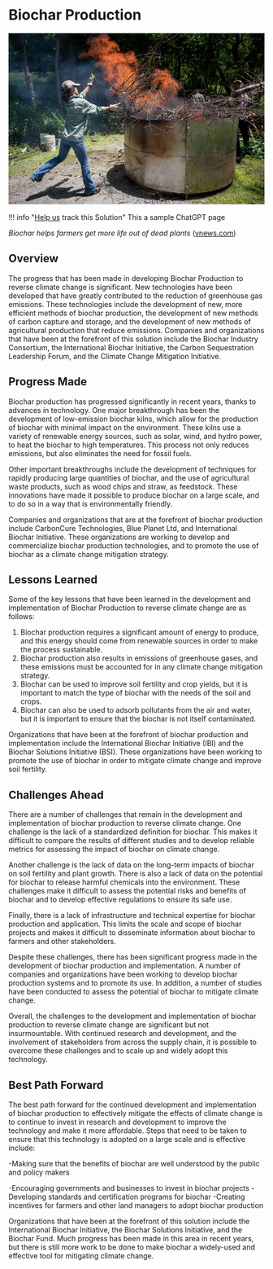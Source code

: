 # Biochar Production

![Cover Image](img/biochar-kiln.jpg)

!!! info "[Help us](../../contribute) track this Solution"
    This a sample ChatGPT page

_Biochar helps farmers get more life out of dead plants_ ([vnews.com](https://www.vnews.com/Biochar-Demonstration-Offers-Alternative-to-Burn-Piles-46911424))

## Overview

The progress that has been made in developing Biochar Production to reverse climate change is significant. New technologies have been developed that have greatly contributed to the reduction of greenhouse gas emissions. These technologies include the development of new, more efficient methods of biochar production, the development of new methods of carbon capture and storage, and the development of new methods of agricultural production that reduce emissions. Companies and organizations that have been at the forefront of this solution include the Biochar Industry Consortium, the International Biochar Initiative, the Carbon Sequestration Leadership Forum, and the Climate Change Mitigation Initiative.

## Progress Made

Biochar production has progressed significantly in recent years, thanks to advances in technology. One major breakthrough has been the development of low-emission biochar kilns, which allow for the production of biochar with minimal impact on the environment. These kilns use a variety of renewable energy sources, such as solar, wind, and hydro power, to heat the biochar to high temperatures. This process not only reduces emissions, but also eliminates the need for fossil fuels.

Other important breakthroughs include the development of techniques for rapidly producing large quantities of biochar, and the use of agricultural waste products, such as wood chips and straw, as feedstock. These innovations have made it possible to produce biochar on a large scale, and to do so in a way that is environmentally friendly.

Companies and organizations that are at the forefront of biochar production include CarbonCure Technologies, Blue Planet Ltd, and International Biochar Initiative. These organizations are working to develop and commercialize biochar production technologies, and to promote the use of biochar as a climate change mitigation strategy.

## Lessons Learned

Some of the key lessons that have been learned in the development and implementation of Biochar Production to reverse climate change are as follows: 

1. Biochar production requires a significant amount of energy to produce, and this energy should come from renewable sources in order to make the process sustainable. 
2. Biochar production also results in emissions of greenhouse gases, and these emissions must be accounted for in any climate change mitigation strategy. 
3. Biochar can be used to improve soil fertility and crop yields, but it is important to match the type of biochar with the needs of the soil and crops. 
4. Biochar can also be used to adsorb pollutants from the air and water, but it is important to ensure that the biochar is not itself contaminated. 

Organizations that have been at the forefront of biochar production and implementation include the International Biochar Initiative (IBI) and the Biochar Solutions Initiative (BSI). These organizations have been working to promote the use of biochar in order to mitigate climate change and improve soil fertility.

## Challenges Ahead

There are a number of challenges that remain in the development and implementation of biochar production to reverse climate change. One challenge is the lack of a standardized definition for biochar. This makes it difficult to compare the results of different studies and to develop reliable metrics for assessing the impact of biochar on climate change.

Another challenge is the lack of data on the long-term impacts of biochar on soil fertility and plant growth. There is also a lack of data on the potential for biochar to release harmful chemicals into the environment. These challenges make it difficult to assess the potential risks and benefits of biochar and to develop effective regulations to ensure its safe use.

Finally, there is a lack of infrastructure and technical expertise for biochar production and application. This limits the scale and scope of biochar projects and makes it difficult to disseminate information about biochar to farmers and other stakeholders.

Despite these challenges, there has been significant progress made in the development of biochar production and implementation. A number of companies and organizations have been working to develop biochar production systems and to promote its use. In addition, a number of studies have been conducted to assess the potential of biochar to mitigate climate change.

Overall, the challenges to the development and implementation of biochar production to reverse climate change are significant but not insurmountable. With continued research and development, and the involvement of stakeholders from across the supply chain, it is possible to overcome these challenges and to scale up and widely adopt this technology.

## Best Path Forward

The best path forward for the continued development and implementation of biochar production to effectively mitigate the effects of climate change is to continue to invest in research and development to improve the technology and make it more affordable. Steps that need to be taken to ensure that this technology is adopted on a large scale and is effective include:

-Making sure that the benefits of biochar are well understood by the public and policy makers

-Encouraging governments and businesses to invest in biochar projects
-Developing standards and certification programs for biochar
-Creating incentives for farmers and other land managers to adopt biochar production

Organizations that have been at the forefront of this solution include the International Biochar Initiative, the Biochar Solutions Initiative, and the Biochar Fund. Much progress has been made in this area in recent years, but there is still more work to be done to make biochar a widely-used and effective tool for mitigating climate change.
